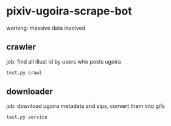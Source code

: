 # pixiv-ugoira-scrape-bot

warning: massive data involved

## crawler

job: find all illust id by users who posts ugoira
```python
test.py crawl
```

## downloader

job: download ugoira metadata and zips, convert them into gifs
```python
test.py service
```
